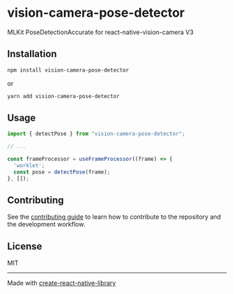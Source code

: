 # vision-camera-pose-detector

MLKit PoseDetectionAccurate for react-native-vision-camera V3

## Installation

```sh
npm install vision-camera-pose-detector
```
or
```sh
yarn add vision-camera-pose-detector
```

## Usage

```js
import { detectPose } from "vision-camera-pose-detector";

// ...

const frameProcessor = useFrameProcessor((frame) => {
  'worklet';
  const pose = detectPose(frame);
}, []);
```

## Contributing

See the [contributing guide](CONTRIBUTING.md) to learn how to contribute to the repository and the development workflow.

## License

MIT

---

Made with [create-react-native-library](https://github.com/callstack/react-native-builder-bob)
